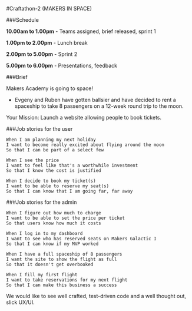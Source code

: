 #Craftathon-2 (MAKERS IN SPACE)

###Schedule

**10.00am to 1.00pm** - Teams assigned, brief released, sprint 1

**1.00pm to 2.00pm** - Lunch break

**2.00pm to 5.00pm** - Sprint 2

**5.00pm to 6.00pm** - Presentations, feedback

###Brief

Makers Academy is going to space!

- Evgeny and Ruben have gotten ballsier and have decided to rent a spaceship to take 8 passengers on a 12-week round trip to the moon.

Your Mission: Launch a website allowing people to book tickets.

###Job stories for the user

```
When I am planning my next holiday
I want to become really excited about flying around the moon
So that I can be part of a select few

When I see the price
I want to feel like that's a worthwhile investment
So that I know the cost is justified

When I decide to book my ticket(s)
I want to be able to reserve my seat(s)
So that I can know that I am going far, far away
```

###Job stories for the admin

```
When I figure out how much to charge
I want to be able to set the price per ticket
So that users know how much it costs

When I log in to my dashboard
I want to see who has reserved seats on Makers Galactic I
So that I can know if my MVP worked

When I have a full spaceship of 8 passengers
I want the site to show the flight as full
So that it doesn't get overbooked

When I fill my first flight
I want to take reservations for my next flight
So that I can make this business a success
```

We would like to see well crafted, test-driven code and a well thought out, slick UX/UI.
